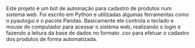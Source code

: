 Este projeto é um bot de automação para cadastro de produtos num sistema web. 
Foi escrito em Python e utilizadas algumas ferramentas como o pyautogui e o pacote Pandas. 
Basicamente ele controla o teclado e mouse do computador para acessar o sistema web, realizando o login e fazendo a leitura da base de dados 
no formato .csv para efetuar o cadastro dos produtos de forma automatizada.
